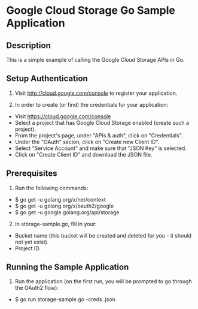 # Google Cloud Storage Go Sample Application

## Description
This is a simple example of calling the Google Cloud Storage APIs in Go.

## Setup Authentication
1) Visit http://cloud.google.com/console to register your application.

2) In order to create (or find) the credentials for your application:
- Visit https://cloud.google.com/console
- Select a project that has Google Cloud Storage enabled (create such a project).
- From the project's page, under "APIs & auth", click on "Credentials".
- Under the "OAuth" secion, click on "Create new Client ID".
- Select "Service Account" and make sure that "JSON Key" is selected.
- Click on "Create Client ID" and download the JSON file.


## Prerequisites
1) Run the following commands:
* $ go get -u golang.org/x/net/context
* $ go get -u golang.org/x/oauth2/google
* $ go get -u google.golang.org/api/storage


2) In storage-sample.go, fill in your:
- Bucket name (this bucket will be created and deleted for you - it
      should not yet exist).
- Project ID.


## Running the Sample Application
1) Run the application (on the first run, you will be prompted to go through the OAuth2 flow):
  * $ go run storage-sample.go -creds <your-service-account-info>.json
